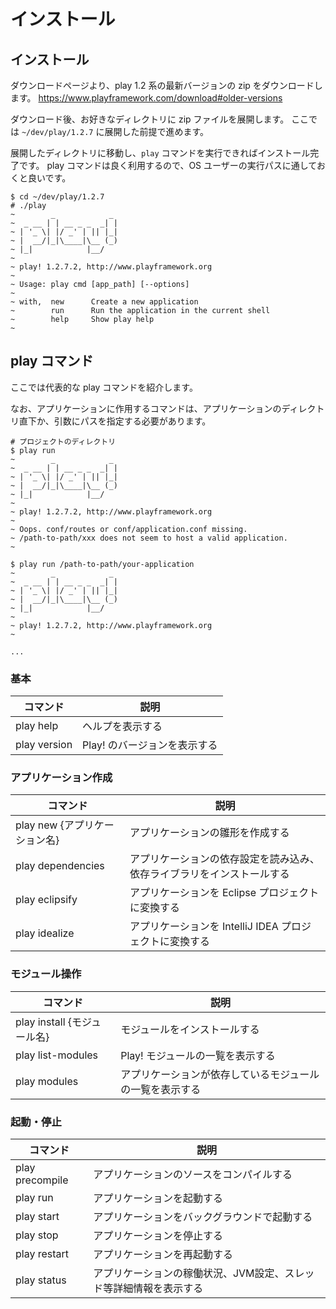 # インストール

## インストール

ダウンロードページより、play 1.2 系の最新バージョンの zip をダウンロードします。
https://www.playframework.com/download#older-versions

ダウンロード後、お好きなディレクトリに zip ファイルを展開します。
ここでは `~/dev/play/1.2.7` に展開した前提で進めます。

展開したディレクトリに移動し、`play` コマンドを実行できればインストール完了です。
play コマンドは良く利用するので、OS ユーザーの実行パスに通しておくと良いです。

```
$ cd ~/dev/play/1.2.7
# ./play
~        _            _
~  _ __ | | __ _ _  _| |
~ | '_ \| |/ _' | || |_|
~ |  __/|_|\____|\__ (_)
~ |_|            |__/
~
~ play! 1.2.7.2, http://www.playframework.org
~
~ Usage: play cmd [app_path] [--options]
~
~ with,  new      Create a new application
~        run      Run the application in the current shell
~        help     Show play help
~
```

## play コマンド

ここでは代表的な play コマンドを紹介します。

なお、アプリケーションに作用するコマンドは、アプリケーションのディレクトリ直下か、引数にパスを指定する必要があります。

```
# プロジェクトのディレクトリ
$ play run
~        _            _
~  _ __ | | __ _ _  _| |
~ | '_ \| |/ _' | || |_|
~ |  __/|_|\____|\__ (_)
~ |_|            |__/
~
~ play! 1.2.7.2, http://www.playframework.org
~
~ Oops. conf/routes or conf/application.conf missing.
~ /path-to-path/xxx does not seem to host a valid application.
~

$ play run /path-to-path/your-application
~        _            _
~  _ __ | | __ _ _  _| |
~ | '_ \| |/ _' | || |_|
~ |  __/|_|\____|\__ (_)
~ |_|            |__/
~
~ play! 1.2.7.2, http://www.playframework.org
~

...

```

### 基本

| コマンド | 説明 |
| --- | --- |
| play help | ヘルプを表示する |
| play version | Play! のバージョンを表示する |

### アプリケーション作成

| コマンド | 説明 |
| --- | --- |
| play new {アプリケーション名} | アプリケーションの雛形を作成する |
| play dependencies | アプリケーションの依存設定を読み込み、依存ライブラリをインストールする |
| play eclipsify | アプリケーションを Eclipse プロジェクトに変換する |
| play idealize | アプリケーションを IntelliJ IDEA プロジェクトに変換する |

### モジュール操作

| コマンド | 説明 |
| --- | --- |
| play install {モジュール名} | モジュールをインストールする |
| play list-modules | Play! モジュールの一覧を表示する |
| play modules | アプリケーションが依存しているモジュールの一覧を表示する |

### 起動・停止

| コマンド | 説明 |
| --- | --- |
| play precompile | アプリケーションのソースをコンパイルする |
| play run | アプリケーションを起動する |
| play start | アプリケーションをバックグラウンドで起動する |
| play stop | アプリケーションを停止する |
| play restart | アプリケーションを再起動する |
| play status | アプリケーションの稼働状況、JVM設定、スレッド等詳細情報を表示する |
